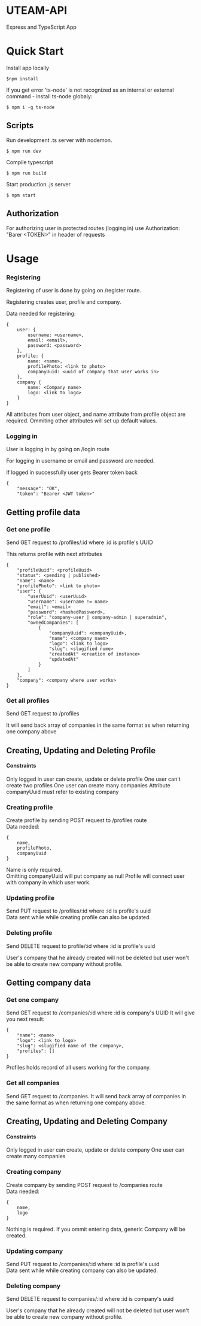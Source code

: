 # UTEAM-API
Express and TypeScript App

# Quick Start
Install app locally
```
$npm install
```

If you get error 'ts-node' is not recognized as an internal or external command - install ts-node globaly:
```
$ npm i -g ts-node
```
## Scripts
Run development .ts server with nodemon. 
```
$ npm run dev
```
Compile typescript
```
$ npm run build
```
Start production .js server
```
$ npm start
```
## Authorization
For authorizing user in protected routes (logging in) use Authorization: "Barer \<TOKEN\>" in header of requests
# Usage
### Registering

Registering of user is done by going on /register route.<br/>

Registering creates user, profile and company.<br>

Data needed for registering:<br/>

```
{
    user: {
        username: <username>,
        email: <email>,
        password: <password>
    },
    profile: {
        name: <name>,
        profilePhoto: <link to photo>
        companyUuid: <uuid of company that user works in>
    },
    company {
        name: <Company name>
        logo: <link to logo>
    }
}

```
All attributes from user object, and name attribute from profile object are required.
Ommiting other attributes will set up default values.

### Logging in
User is logging in by going on /login route<br/>

For logging in username or email and password are needed. <br/>

If logged in successfully user gets Bearer token back<br/>
```
{
    "message": "OK",
    "token": "Bearer <JWT token>"
```

## Getting profile data

### Get one profile 
Send GET request to /profiles/:id where :id is profile's UUID 

This returns profile with next attributes 
```
{
    "profileUuid": <profileUuid>
    "status": <pending | published>
    "name": <name>
    "profilePhoto": <link to photo>
    "user": {
        "userUuid": <userUuid>
        "username": <username != name>
        "email": <email>
        "password": <hashedPassword>,
        "role": "company-user | company-admin | superadmin",
        "ownedCompanies": [
            {
                "companyUuid": <companyUuid>,
                "name": <company naem>
                "logo": <link to logo>
                "slug": <slugified nume>
                "createdAt" <creation of instance>
                "updatedAt"
            }
        ]
    },
    "company": <company where user works>
}
```

### Get all profiles 
Send GET request to /profiles

It will send back array of companies in the same format as when returning one company above
## Creating, Updating and Deleting Profile

#### Constraints
Only logged in user can create, update or delete profile
One user can't create two profiles
One user can create many companies
Attribute companyUuid must refer to existing company

### Creating profile
Create profile by sending POST request to /profiles route<br/>
Data needed: 
```
{
    name, 
    profilePhoto,
    companyUuid
}
```
Name is only required. <br/>
Omitting companyUuid will put company as null
Profile will connect user with company in which user work.<br/>

### Updating profile
Send PUT request to /profiles/:id where :id is profile's uuid <br/>
Data sent while while creating profile can also be updated.

### Deleting profile
Send DELETE request to profile/:id where :id is profile's uuid<br>

User's company that he already created will not be deleted but user won't be able to create new company without profile.

## Getting company data

### Get one company 
Send GET request to /companies/:id where :id is company's UUID 
It will give you next result:
```
{
    "name": <name>
    "logo": <link to logo>
    "slug": <slugified name of the company>,
    "profiles": []
}
```
Profiles holds record of all users working for the company.

### Get all companies 
Send GET request to /companies. 
It will send back array of companies in the same format as when returning one company above.

## Creating, Updating and Deleting Company

#### Constraints
Only logged in user can create, update or delete company
One user can create many companies

### Creating company
Create company by sending POST request to /companies route<br/>
Data needed: 
```
{
    name, 
    logo
}
```
Nothing is required. If you ommit entering data, generic Company will be created. <br/>

### Updating company
Send PUT request to /companies/:id where :id is profile's uuid <br/>
Data sent while while creating company can also be updated.

### Deleting company
Send DELETE request to companies/:id where :id is company's uuid<br>

User's company that he already created will not be deleted but user won't be able to create new company without profile.

